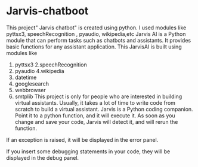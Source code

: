 # Jarvis-chatboot
This project" Jarvis chatbot" is created using python. I used  modules like pyttsx3, speechRecognition , pyaudio, wikipedia,etc
Jarvis AI is a Python module that can perform tasks such as chatbots and assistants. It provides basic functions for any assistant application.
This JarvisAI is built using modules like
1. pyttsx3
2.speechRecognition
3. pyaudio
4.wikipedia
5. datetime
6. googlesearch
7. webbrowser
8. smtplib
 This project is only for people who are interested in building virtual assistants. 
 Usually, it takes a lot of time to write code from scratch to build a virtual assistant. 
 Jarvis is a Python coding companion. Point it to a python function, and it will execute it. As soon as you change and save your code, Jarvis will detect it, and will rerun the function.

If an exception is raised, it will be displayed in the error panel.

If you insert some debugging statements in your code, they will be displayed in the debug panel.
